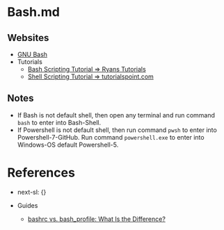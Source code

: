 # Bash.md

## Websites

* [GNU Bash](https://www.gnu.org/software/bash/)
* Tutorials
  * [Bash Scripting Tutorial => Ryans Tutorials](https://ryanstutorials.net/bash-scripting-tutorial/)
  * [Shell Scripting Tutorial => tutorialspoint.com](https://www.tutorialspoint.com/unix/shell_scripting.htm)

## Notes

* If Bash is not default shell, then open any terminal and run command `bash` to enter into Bash-Shell.
* If Powershell is not default shell, then run command `pwsh` to enter into Powershell-7-GitHub. Run command `powershell.exe` to enter into Windows-OS default Powershell-5.

# References

* next-sl: {}

* Guides
  * [bashrc vs. bash_profile: What Is the Difference?](https://phoenixnap.com/kb/bashrc-vs-bash-profile)
